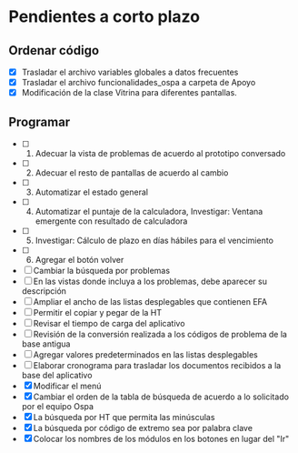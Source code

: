 # Pendientes a corto plazo

## Ordenar código
- [x] Trasladar el archivo variables globales a datos frecuentes
- [x] Trasladar el archivo funcionalidades_ospa a carpeta de Apoyo
- [x] Modificación de la clase Vitrina para diferentes pantallas.

## Programar
- [ ] 1) Adecuar la vista de problemas de acuerdo al prototipo conversado
- [ ] 2) Adecuar el resto de pantallas de acuerdo al cambio
- [ ] 3) Automatizar el estado general
- [ ] 4) Automatizar el puntaje de la calculadora, Investigar: Ventana emergente con resultado de calculadora
- [ ] 5) Investigar: Cálculo de plazo en días hábiles para el vencimiento
- [ ] 6) Agregar el botón volver
- [ ] Cambiar la búsqueda por problemas
- [ ] En las vistas donde incluya a los problemas, debe aparecer su descripción
- [ ] Ampliar el ancho de las listas desplegables que contienen EFA
- [ ] Permitir el copiar y pegar de la HT
- [ ] Revisar el tiempo de carga del aplicativo
- [ ] Revisión de la conversión realizada a los códigos de problema de la base antigua
- [ ] Agregar valores predeterminados en las listas desplegables
- [ ] Elaborar cronograma para trasladar los documentos recibidos a la base del aplicativo
- [x] Modificar el menú
- [x] Cambiar el orden de la tabla de búsqueda de acuerdo a lo solicitado por el equipo Ospa
- [x] La búsqueda por HT que permita las minúsculas
- [x] La búsqueda por código de extremo sea por palabra clave
- [x] Colocar los nombres de los módulos en los botones en lugar del "Ir"
